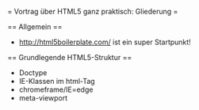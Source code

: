 = Vortrag über HTML5 ganz praktisch: Gliederung =

== Allgemein ==

* http://html5boilerplate.com/ ist ein super Startpunkt!

== Grundlegende HTML5-Struktur ==

* Doctype
* IE-Klassen im html-Tag
* chromeframe/IE=edge
* meta-viewport

